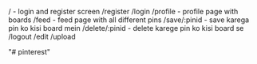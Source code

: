 / - login and register screen
/register
/login
/profile - profile page with boards
/feed - feed page with all different pins
/save/:pinid - save karega pin ko kisi board mein
/delete/:pinid - delete karege pin ko kisi board se
/logout
/edit
/upload


"# pinterest" 
